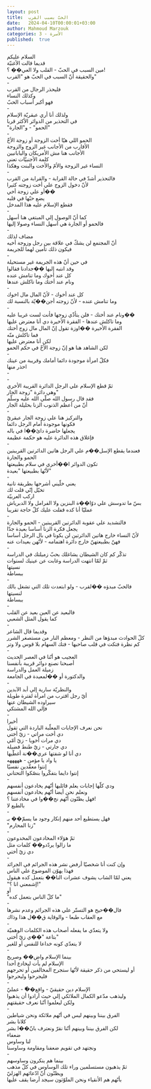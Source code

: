 ```yaml
---
layout: post
title:  الحبّ بسبب القرب
date:   2024-04-10T00:00:01+03:00
author: Mahmoud Marzouk
categories: 3 - الأسرة
published:  true
---
```

السلام عليكم\
قديما قالت الأغنيّة\
مين السبب في الحبّ - القلب ولا العي�� ؟!\
والحقيقة أنّ السبب في الحبّ هو \"القرب\"\
-\
فليحذر الرجال من القرب\
وكذلك النساء\
فهو أكبر أسباب الحبّ\
-\
ولذلك أنا أري عبقريّة الإسلام\
في التحذير من الدوائر الأكثر قربا\
\"الحمو\" - و\"الجارة\"\
-\
الحمو اللي هيّا أخت الزوجة أو زوجة الأخّ\
الأقارب من الأجانب غير الزوج والزوجة\
الأجانب هنا مش الأمريكان واليابانيين\
كلمة الأجنبيّات تعني\
النساء غير الزوجة والأمّ والأخت والبنت وهكذا\
-\
فالتحذير أشدّ في حالة القرابة - والقرابة من القرب\
لأنّ دخول الزوج علي أخت زوجته كثيرا\
أو علي زوجة أخي��\
يضع حبّها في قلبه\
فقطع الإسلام عليه هذا المدخل\
-\
كما أنّ الوصول إلي المبتغي هنا أسهل\
فالحمو أو الجارة هي أسهل النساء وصولا إليها\
-\
مضاف لذلك\
أنّ المجتمع لن يشكّ في علاقة بين رجل وزوجة أخيه\
فيكون ذلك تأمين لهما للجريمة\
-\
في حين أنّ هذه الجريمة غير مستحيلة\
وقد انتبه إليها ��جدادنا فقالوا\
كل عند أخوك وما تنامش عنده\
ونام عند أختك وما تاكلش عندها\
-\
كل عند أخوك - لأنّ المال مال اخوك\
وما تنامش عنده - لأنّ زوجته أجن��يّة بالنسبة لك\
-\
ونام عند أختك - فلن يتأذّي زوجها فأنت لست غريبا عليه��\
وما تاكلش عندها - الفقرة الأخيرة دي أنا معترض عليها\
الفقرة الأخيرة ��اوزة تقول إنّ المال مال زوج أختك\
فما تاكلش منّه\
لكن أنا معترض عليها\
لكن الشاهد هنا هو إنّ زوجة الأخّ في حكم الحمو\
-\
فكلّ امرأة موجودة دائما أمامك وقريبة من عينك\
احذر منها\
-\
-\
ثمّ قطع الإسلام علي الرجل الدائرة القريبة الأخري\
وهي دائرة \"زوجة الجار\"\
فقد قال رسول الله صلّي الله عليه وسلّم\
أنّ من أعظم الذنوب الزنا بحليلة الجار\
-\
والتركيز هنا علي زوجة الجار عبقريّ\
فكونها موجودة أمام الرجل دائما\
يجعلها حاضرة دائ��ا في باله\
فإغلاق هذه الدائرة عليه هو حكمة عظيمة\
-\
فعندما يقطع الإسل��م علي الرجل هاتين الدائرتين القريبتين\
الحمو والجارة\
تكون الدوائر ا��أخري في سلام بطبيعتها\
لأنّها بطبيعتها \"بعيدة\"\
-\
يعني خلّيني أشرحها بطريقة تانية\
تخيّل إنّي قلت لك\
اركب العربيّة\
بسّ ما تدوسش علي دوّا��ة البنزين ولا الفرامل ولا الدبرياش\
عمليّا أنا كده قفلت عليك كلّ حاجة تقريبا\
-\
فالتشديد علي عقوبة الدائرتين القريبتين - الحمو والجارة\
يجعل فكرة الزنا أساسا بعيدة جدّا\
لأنّ النساء خارج هاتين الدائرتين لن يكونا في بال الرجل
أساسا\
فهنّ بطبيعتهنّ خارج دائرة اهتمامه - لأنّهن بعيدات عنه\
-\
تذكّر كم كان الشيطان يشاغلك بحبّ زميلتك في الدراسة\
ثمّ لمّا انتهت الدراسة وغابت عن عينيك لسنوات\
نسيتها\
ببساطة\
-\
فالحبّ مبدؤه ��لقرب - ولو ابتعدت تلك التي تشغل بالك\
لنسيتها\
ببساطة\
-\
فالبعيد عن العين بعيد عن القلب\
كما يقول المثل الشعبي\
-\
وقديما قال الشاعر\
كلّ الحوادث مبدؤها من النظر - ومعظم النار من مستصغر الشرر\
كم نظرة فتكت في قلب صاحبها - فتك السهام بلا قوس ولا وتر\
-\
العجيب هو أنّنا في العصر الحديث\
أصبحنا نصنع دوائر قريبة بأنفسنا\
زميلة العمل والدراسة\
والدكتورة أو ��لمعيدة في الجامعة\
-\
والنظريّة سارية إلي أبد الآبدين\
أيّ رجل اقترب من امرأة لفترة طويلة\
سيراوده الشيطان عنها\
فإلي الله المشتكي\
-\
أخيرا\
نحن نعرف الإجابات المعلّبة الباردة التي تقول\
دي أخت مراتي - زيّ أختي\
دي مرات أخويا - زيّ أمّي\
دي جارتي - زيّ طنط فضيلة\
دي أنا لو شفتها عري��نة أغطّيها\
يا واد يا مؤمن - هههههه\
إنتوا معقّدين نفسيّا\
إنتوا دايما بتفكّروا بنصّكوا التحتاني\
-\
ودي كلّها إجابات يعلم قائليها أنّهم يخادعون أنفسهم\
ونعلم نحن أيضا أنّهم يخادعون أنفسهم\
فهل يظنّون أنّهم نج��وا في مخادعتنا ؟!\
بالطبع لا\
-\
فهل يستطيع أحد منهم إنكار وجود ما يسمّ�� بـ\
\"زنا المحارم\"\
-\
ثمّ هؤلاء المخادعون المخدوعون\
ما زالوا يردّدو�� كلمات مثل\
دي زيّ أختي\
-\
وإن كنت أنا شخصيّا أرفض نشر هذه الجرائم في الجرائد\
فهذا يهوّن الموضوع علي الناس\
يعني لمّا الشاب يشوف عشرات النا�� بتعمل كده هيقول\
\"إشمعني انا ؟!\"\
أو\
\"ما كلّ الناس بتعمل كده\"\
-\
فال��حيح هو التستّر علي هذه الجرائم وعدم نشرها\
مع العقاب طبعا - والوقاية ق��ل هذا وذاك\
-\
ولا يتعدّي ما يفعله أصحاب هذه الكلمات الوهميّة\
بتاعة \"��ي زيّ أختي\"\
لا يتعدّي كونه خداعا للنفس أو للغير\
-\
بينما الإسلام واض�� وصريح\
الإسلام لم يأت ليخادع أحدا\
أو ليستحي من ذكر حقيقة لأنّها ستجرح المخالفين أو تحرجهم\
فليجرحوا وليحرجوا\
-\
الإسلام دين حقيقيّ - واقع��ّ - عمليّ\
وليذهب مدّعو الكمال الملائكي إلي حيث أرادوا أن يذهبوا\
ولكن ليعلموا أنّنا نعرف حقيقتهم\
-\
الفرق بيننا وبينهم ليس في أنّهم ملائكة ونحن شياطين\
كلانا بشر\
لكن الفرق بيننا وبينهم أنّنا نقرّ ونعترف بانّ��ا بشر\
ضعفاء\
لنا وساوس\
ونجتهد في تقويم ضعفنا ومقاومة وساوسنا\
-\
بينما هم ينكرون وساوسهم\
ثمّ يذهبون مستسلمين وراء تلك الوساوس في كلّ مذهب\
ويظنّون أنّ ادّعائهم الهزليّ\
بأنّهم هم الأنقياء ونحن الملوّثون سيجد أرضا يقف عليها
